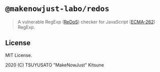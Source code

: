 # `@makenowjust-labo/redos`

> A vulnerable RegExp ([ReDoS][]) checker for JavaScript ([ECMA-262][]) RegExp.

[ReDoS]: https://en.wikipedia.org/wiki/ReDoS
[ECMA-262]: https://www.ecma-international.org/ecma-262/11.0/index.html#title

## License

MIT License.

2020 (C) TSUYUSATO "MakeNowJust" Kitsune
